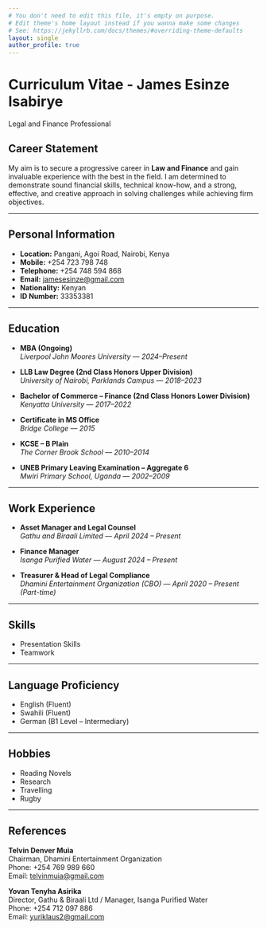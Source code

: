```yaml
---
# You don't need to edit this file, it's empty on purpose.
# Edit theme's home layout instead if you wanna make some changes
# See: https://jekyllrb.com/docs/themes/#overriding-theme-defaults
layout: single
author_profile: true
---
```



# Curriculum Vitae - James Esinze Isabirye
Legal and Finance Professional


## Career Statement

My aim is to secure a progressive career in **Law and Finance** and gain invaluable experience with the best in the field. I am determined to demonstrate sound financial skills, technical know-how, and a strong, effective, and creative approach in solving challenges while achieving firm objectives.

---

## Personal Information

- **Location:** Pangani, Agoi Road, Nairobi, Kenya  
- **Mobile:** +254 723 798 748  
- **Telephone:** +254 748 594 868  
- **Email:** [jamesesinze@gmail.com](mailto:jamesesinze@gmail.com)  
- **Nationality:** Kenyan  
- **ID Number:** 33353381  

---

## Education

- **MBA (Ongoing)**  
  *Liverpool John Moores University* — *2024–Present*

- **LLB Law Degree (2nd Class Honors Upper Division)**  
  *University of Nairobi, Parklands Campus* — *2018–2023*

- **Bachelor of Commerce – Finance (2nd Class Honors Lower Division)**  
  *Kenyatta University* — *2017–2022*

- **Certificate in MS Office**  
  *Bridge College* — *2015*

- **KCSE – B Plain**  
  *The Corner Brook School* — *2010–2014*

- **UNEB Primary Leaving Examination – Aggregate 6**  
  *Mwiri Primary School, Uganda* — *2002–2009*

---

## Work Experience

- **Asset Manager and Legal Counsel**  
  *Gathu and Biraali Limited* — *April 2024 – Present*

- **Finance Manager**  
  *Isanga Purified Water* — *August 2024 – Present*

- **Treasurer & Head of Legal Compliance**  
  *Dhamini Entertainment Organization (CBO)* — *April 2020 – Present (Part-time)*

---

## Skills

- Presentation Skills  
- Teamwork  

---

## Language Proficiency

- English (Fluent)  
- Swahili (Fluent)  
- German (B1 Level – Intermediary)  

---

## Hobbies

- Reading Novels  
- Research  
- Travelling  
- Rugby  

---

## References

**Telvin Denver Muia**  
Chairman, Dhamini Entertainment Organization  
Phone: +254 769 989 660  
Email: [telvinmuia@gmail.com](mailto:telvinmuia@gmail.com)

**Yovan Tenyha Asirika**  
Director, Gathu & Biraali Ltd / Manager, Isanga Purified Water  
Phone: +254 712 097 886  
Email: [yuriklaus2@gmail.com](mailto:yuriklaus2@gmail.com)
